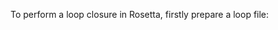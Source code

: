 To perform a loop closure in Rosetta, firstly prepare a loop file: <br>
<body style="font-family: Helvetica; background-color: black; color:teal;>LOOP 115 118 0 0 1</body> <br>
The file name can be <name>.loops 

